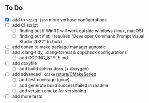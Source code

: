 ## To Do
- [x] add to `vcpkg.json` more verbose configurations
- [ ] add CI script
	- [ ] finding out if WinRT will work outside windows (linux, macOS)
	- [ ] finding out if still requires "Developer Command Prompt Visual Studio 2022" to build
- [ ] add conan to make package manager agnostic
- [ ] add .clang-tidy, .clang-format & cppcheck configurations
	- [ ] add CODING_STYLE.md
- [ ] add doxyfile
	- [ ] add build sphinx docs (+ doxygen)	
- [ ] add advanced `.cmake` [rutura/CMakeSeries](https://github.com/rutura/CMakeSeries/tree/main/Ep034/rooster/cmake)
	- [ ] add test coverage (gcov)
	- [ ] add generate build success/failed in readme
	- [ ] add version.cmake for versioning
- [ ] add more tests